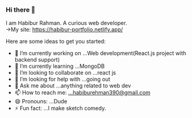 ### Hi there 👋
I am Habibur Rahman. A curious web developer.  
->My site: https://habibur-portfolio.netlify.app/

Here are some ideas to get you started:

- 🔭 I’m currently working on ...Web development(React.js project with backend support) 
- 🌱 I’m currently learning ...MongoDB
- 👯 I’m looking to collaborate on ...react js
- 🤔 I’m looking for help with ...going out
- 💬 Ask me about ...anything related to web dev
- 📫 How to reach me: ...habiburehman390@gmail.com
- 😄 Pronouns: ...Dude
- ⚡ Fun fact: ...I make sketch comedy. 
